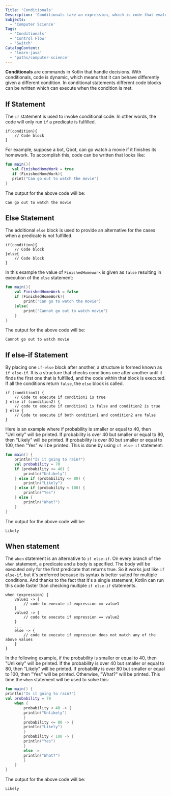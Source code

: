 ```yaml
---
Title: 'Conditionals'
Description: 'Conditionals take an expression, which is code that evaluates to determine a value, and does something if it is true or false.'
Subjects:
  - 'Computer Science'
Tags:
  - 'Conditionals'
  - 'Control Flow'
  - 'Switch'
CatalogContent:
  - 'learn-java'
  - 'paths/computer-science'
---
```


**Conditionals** are commands in Kotlin that handle decisions. With conditionals, code is dynamic, which means that it can behave differently given a different condition. In conditional statements different code blocks can be written which can execute when the condition is met.

## If Statement

The `if` statement is used to invoke conditional code. In other words, the code will only run `if` a predicate is fulfilled.

```pseudo
if(condition){
    // Code block
}
```

For example, suppose a bot, Qbot, can go watch a movie if it finishes its homework. To accomplish this, code can be written that looks like:

```kotlin
fun main(){
   val FinishedHomeWork = true
   if (FinishedHomeWork){
   print("Can go out to watch the movie")
}
```

The output for the above code will be:

```shell
Can go out to watch the movie
```

## Else Statement

The additional `else` block is used to provide an alternative for the cases when a predicate is not fulfilled.

```pseudo
if(condition){
    // Code block
}else{
    // Code block
}
```

In this example the value of `FinishedHomework` is given as `false` resulting in execution of the `else` statement:

```kotlin
fun main(){
    val FinishedHomeWork = false
    if (FinishedHomeWork){
        print("Can go to watch the movie")
    }else{
        print("Cannot go out to watch movie")
    }
}
```

The output for the above code will be:

```shell
Cannot go out to watch movie
```

## If else-if Statement

By placing one `if-else` block after another, a structure is formed known as `if else-if`. It is a structure that checks conditions one after another until it finds the first one that is fulfilled, and the code within that block is executed. If all the conditions return `false`, the `else` block is called.

```pseudo
if (condition1) {
    // Code to execute if condition1 is true
} else if (condition2) {
    // code to execute if condition1 is false and condition2 is true
} else {
    // Code to execute if both condition1 and condition2 are false
}
```

Here is an example where if probability is smaller or equal to 40, then "Unlikely" will be printed. If probability is over 40 but smaller or equal to 80, then "Likely" will be printed. If probability is over 80 but smaller or equal to 100, then "Yes" will be printed. This is done by using `if else-if` statement:

```kotlin
fun main() {
    println("Is it going to rain?")
    val probability = 70
    if (probability <= 40) {
        println("Unlikely")
    } else if (probability <= 80) {
        println("Likely")
    } else if (probability < 100) {
        println("Yes")
    } else {
        println("What?")
    }
}
```

The output for the above code will be:

```shell
Likely
```

## When statement

The `when` statement is an alternative to `if else-if`. On every branch of the `when` statement, a predicate and a body is specified. The body will be executed only for the first predicate that returns true. So it works just like `if else-if`, but it's preferred because its syntax is better suited for multiple conditions. And thanks to the fact that it's a single statement, Kotlin can run this code faster than checking multiple `if else-if` statements.

```pseudo
when (expression) {
    value1 -> {
        // code to execute if expression == value1
    }
    value2 -> {
        // code to execute if expression == value2
    }
    ...
    else -> {
        // code to execute if expression does not match any of the above values
    }
}
```

In the following example, if the probability is smaller or equal to 40, then "Unlikely" will be printed. If the probability is over 40 but smaller or equal to 80, then "Likely" will be printed. If probability is over 80 but smaller or equal to 100, then "Yes" will be printed. Otherwise, "What?" will be printed. This time the `when` statement will be used to solve this:

```kotlin
fun main() {
println("Is it going to rain?")
val probability = 70
    when {
        probability < 40 -> {
        println("Unlikely")
        }
        probability <= 80 -> {
        println("Likely")
        }
        probability < 100 -> {
        println("Yes")
        }
        else ->
        println("What?")
        }
    }
}
```

The output for the above code will be:

```shell
Likely
```
